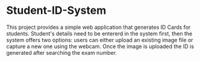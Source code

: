 # Student-ID-System
This project provides a simple web application that generates ID Cards for students. Student's details need to be entererd in the system first, then the system offers two options: users can either upload an existing image file or capture a new one using the webcam.  Once the image is uploaded the ID is generated after searching the exam number.
